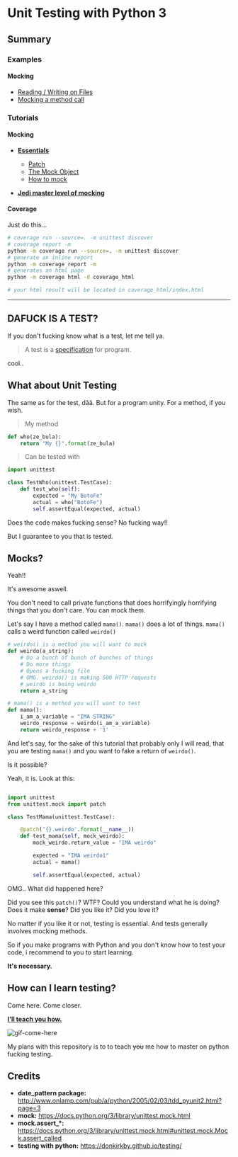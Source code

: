 # Unit Testing with Python 3

## Summary

### Examples
#### Mocking
* [Reading / Writing on Files][reading-writing-on-files]
* [Mocking a method call][mocking-a-method-call]

### Tutorials
#### Mocking
* **[Essentials][essentials]**
    * [Patch][patch]
    * [The Mock Object][the-mock-object]
    * [How to mock][how-to-mock]

* **[Jedi master level of mocking][advanced]**
#### Coverage

Just do this...
```` bash
# coverage run --source=. -m unittest discover
# coverage report -m
python -m coverage run --source=. -m unittest discover
# generate an inline report
python -m coverage report -m
# generates an html page
python -m coverage html -d coverage_html

# your html result will be located in coverage_html/index.html
````
----

## DAFUCK IS A TEST?

If you don't fucking know what is a test, let me tell ya.

> A test is a [specification] for program.

cool..

## What about Unit Testing

The same as for the test, dãã. But for a program unity. For a method, if you wish.

> My method

```` python
def who(ze_bula):
    return "My {}".format(ze_bula)
````

> Can be tested with


```` python
import unittest

class TestWho(unittest.TestCase):
    def test_who(self):
        expected = "My BotoFe"
        actual = who("BotoFe")
        self.assertEqual(expected, actual)
````

Does the code makes fucking sense?
No fucking way!!

But I guarantee to you that is tested.

## Mocks?

Yeah!!

It's awesome aswell.

You don't need to call private functions that does horrifyingly horrifying things that you don't care.
You can mock them.

Let's say I have a method called `mama()`. `mama()` does a lot of things. `mama()` calls a weird function called `weirdo()`

```` python
# weirdo() is a method you will want to mock
def weirdo(a_string):
    # Do a bunch of bunch of bunches of things
    # Do more things
    # Opens a fucking file
    # OMG. weirdo() is making 500 HTTP requests
    # weirdo is being weirdo
    return a_string

# mama() is a method you will want to test
def mama():
    i_am_a_variable = "IMA STRING"
    weirdo_response = weirdo(i_am_a_variable)
    return weirdo_response + '1'
````

And let's say, for the sake of this tutorial that probably only I will read, that you are testing `mama()` and you want to fake a return of `weirdo()`.

Is it possible?

Yeah, it is. Look at this:

```` python

import unittest
from unittest.mock import patch

class TestMama(unittest.TestCase):

    @patch('{}.weirdo'.format(__name__))
    def test_mama(self, mock_weirdo):
        mock_weirdo.return_value = "IMA weirdo"

        expected = "IMA weirdo1"
        actual = mama()

        self.assertEqual(expected, actual)

````
OMG.. What did happened here?

Did you see this `patch()`? WTF?
Could you understand what he is doing?
Does it make **sense**?
Did you like it?
Did you love it?

No matter if you like it or not, testing is essential.
And tests generally involves mocking methods.

So if you make programs with Python and you don't know how to test your code, i recommend to you to start learning.

**It's necessary.**

## How can I learn testing?

Come here. Come closer.

**[I'll teach you how.][summary]**

![gif-come-here]

My plans with this repository is to to teach ~~you~~ me how to master on python fucking testing.


## Credits
* **date_pattern package:** http://www.onlamp.com/pub/a/python/2005/02/03/tdd_pyunit2.html?page=3
* **mock:** https://docs.python.org/3/library/unittest.mock.html
* **mock.assert_\*:** https://docs.python.org/3/library/unittest.mock.html#unittest.mock.Mock.assert_called
* **testing with python:** https://donkirkby.github.io/testing/


[specification]: http://langrsoft.com/2006/06/05/are-tests-specs/
[gif-come-here]: https://media.giphy.com/media/3ohA2VpfGovSNE8ESI/giphy.gif

[summary]: ./docs/en/

[be-patient]: https://media.giphy.com/media/xT9KVmZwJl7fnigeAg/giphy.gif

[reading-writing-on-files]: ./docs/en/mocking/examples/reading-writing-on-files.md
[mocking-a-method-call]: ./docs/en/mocking/examples/mocking-a-method-call.md
[essentials]: ./docs/en/mocking/essentials
[advanced]: ./docs/en/mocking/advanced


[patch]: ./docs/en/mocking/essentials/patch.md
[how-to-mock]: ./docs/en/mocking/essentials/how-to-mock.md
[the-mock-object]: ./docs/en/mocking/essentials/the-mock-object.md